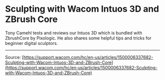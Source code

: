 # Sculpting with Wacom Intuos 3D and ZBrush Core

Tony Camehl tests and reviews our Intuos 3D which is bundled with ZbrushCore by Pixologic. He also shares some helpful tips and tricks for beginner digital sculptors.

---
Source: [https://support.wacom.com/hc/en-us/articles/1500006337682-Sculpting-with-Wacom-Intuos-3D-and-ZBrush-Core](https://support.wacom.com/hc/en-us/articles/1500006337682-Sculpting-with-Wacom-Intuos-3D-and-ZBrush-Core)
